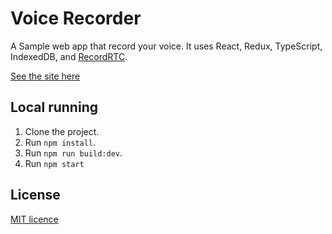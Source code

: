 # Voice Recorder

A Sample web app that record your voice.
It uses React, Redux, TypeScript, IndexedDB, and [RecordRTC](http://recordrtc.org/).

[See the site here](https://voice-recorder-190010.appspot.com/)

## Local running
1. Clone the project.
2. Run `npm install`.
3. Run `npm run build:dev`.
4. Run `npm start`

## License
[MIT licence](https://www.webrtc-experiment.com/licence/)
